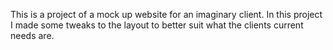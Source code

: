 This is  a project of a mock up website for an imaginary client. In this project I made some tweaks to the layout to better suit what the clients current needs are.
